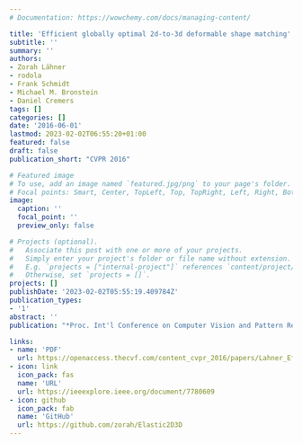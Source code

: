 ```yaml
---
# Documentation: https://wowchemy.com/docs/managing-content/

title: 'Efficient globally optimal 2d-to-3d deformable shape matching'
subtitle: ''
summary: ''
authors:
- Zorah Lähner
- rodola
- Frank Schmidt
- Michael M. Bronstein
- Daniel Cremers
tags: []
categories: []
date: '2016-06-01'
lastmod: 2023-02-02T06:55:20+01:00
featured: false
draft: false
publication_short: "CVPR 2016"

# Featured image
# To use, add an image named `featured.jpg/png` to your page's folder.
# Focal points: Smart, Center, TopLeft, Top, TopRight, Left, Right, BottomLeft, Bottom, BottomRight.
image:
  caption: ''
  focal_point: ''
  preview_only: false

# Projects (optional).
#   Associate this post with one or more of your projects.
#   Simply enter your project's folder or file name without extension.
#   E.g. `projects = ["internal-project"]` references `content/project/deep-learning/index.md`.
#   Otherwise, set `projects = []`.
projects: []
publishDate: '2023-02-02T05:55:19.409784Z'
publication_types:
- '1'
abstract: ''
publication: "*Proc. Int'l Conference on Computer Vision and Pattern Recognition (CVPR)*"

links:
- name: 'PDF'
  url: https://openaccess.thecvf.com/content_cvpr_2016/papers/Lahner_Efficient_Globally_Optimal_CVPR_2016_paper.pdf
- icon: link
  icon_pack: fas
  name: 'URL'
  url: https://ieeexplore.ieee.org/document/7780609
- icon: github
  icon_pack: fab
  name: 'GitHub'
  url: https://github.com/zorah/Elastic2D3D
---
```


